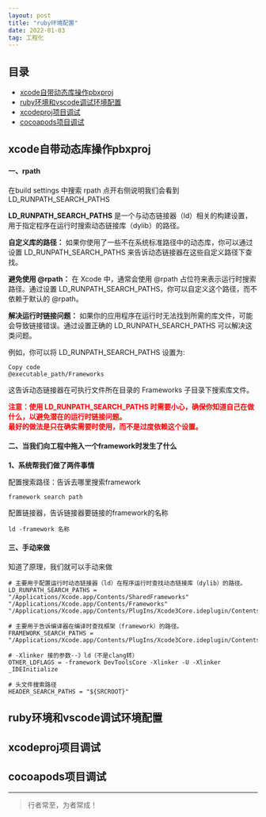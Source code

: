 ```yaml
---
layout: post
title: "ruby环境配置"
date: 2022-01-03
tag: 工程化
---
```



## 目录
- [xcode自带动态库操作pbxproj](#content1)   
- [ruby环境和vscode调试环境配置](#content2)   
- [xcodeproj项目调试](#content3)   
- [cocoapods项目调试](#content4)   



<!-- ************************************************ -->
## <a id="content1">xcode自带动态库操作pbxproj</a>

#### **一、rpath**

在build settings 中搜索 rpath 点开右侧说明我们会看到 LD_RUNPATH_SEARCH_PATHS<br>

**LD_RUNPATH_SEARCH_PATHS** 是一个与动态链接器（ld）相关的构建设置，用于指定程序在运行时搜索动态链接库（dylib）的路径。

**自定义库的路径：** 如果你使用了一些不在系统标准路径中的动态库，你可以通过设置 LD_RUNPATH_SEARCH_PATHS 来告诉动态链接器在这些自定义路径下查找。

**避免使用 @rpath：** 在 Xcode 中，通常会使用 @rpath 占位符来表示运行时搜索路径。通过设置 LD_RUNPATH_SEARCH_PATHS，你可以自定义这个路径，而不依赖于默认的 @rpath。

**解决运行时链接问题：** 如果你的应用程序在运行时无法找到所需的库文件，可能会导致链接错误。通过设置正确的 LD_RUNPATH_SEARCH_PATHS 可以解决这类问题。

例如，你可以将 LD_RUNPATH_SEARCH_PATHS 设置为:

```shell
Copy code
@executable_path/Frameworks
```
这告诉动态链接器在可执行文件所在目录的 Frameworks 子目录下搜索库文件。

<span style="color:red;font-weight:bold">注意：使用 LD_RUNPATH_SEARCH_PATHS 时需要小心，确保你知道自己在做什么，以避免潜在的运行时链接问题。<br>
最好的做法是只在确实需要时使用，而不是过度依赖这个设置。</span>

#### **二、当我们向工程中拖入一个framework时发生了什么**

**1、系统帮我们做了两件事情**

配置搜索路径：告诉去哪里搜索framework
```
framework search path
```

配置链接器，告诉链接器要链接的framework的名称
```
ld -framework 名称
```

#### **三、手动来做**
知道了原理，我们就可以手动来做
```shell
# 主要用于配置运行时动态链接器（ld）在程序运行时查找动态链接库（dylib）的路径。
LD_RUNPATH_SEARCH_PATHS = "/Applications/Xcode.app/Contents/SharedFrameworks" "/Applications/Xcode.app/Contents/Frameworks" "/Applications/Xcode.app/Contents/PlugIns/Xcode3Core.ideplugin/Contents/Frameworks"

# 主要用于告诉编译器在编译时查找框架（framework）的路径。
FRAMEWORK_SEARCH_PATHS = "/Applications/Xcode.app/Contents/PlugIns/Xcode3Core.ideplugin/Contents/Frameworks"

# -Xlinker 接的参数--》ld（不是clang转）
OTHER_LDFLAGS = -framework DevToolsCore -Xlinker -U -Xlinker _IDEInitialize

# 头文件搜索路径
HEADER_SEARCH_PATHS = "${SRCROOT}"
```


<!-- ************************************************ -->
## <a id="content2">ruby环境和vscode调试环境配置</a>



<!-- ************************************************ -->
## <a id="content3">xcodeproj项目调试</a>


<!-- ************************************************ -->
## <a id="content4">cocoapods项目调试</a>





----------
>  行者常至，为者常成！


